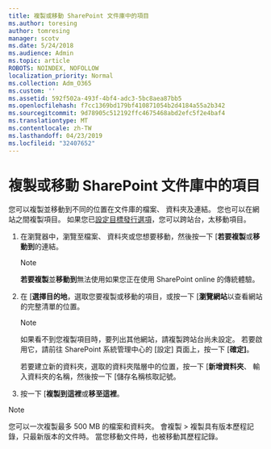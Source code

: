 ```yaml
---
title: 複製或移動 SharePoint 文件庫中的項目
ms.author: toresing
author: tomresing
manager: scotv
ms.date: 5/24/2018
ms.audience: Admin
ms.topic: article
ROBOTS: NOINDEX, NOFOLLOW
localization_priority: Normal
ms.collection: Adm_O365
ms.custom: ''
ms.assetid: 592f502a-493f-4bf4-adc3-5bc8aea87bb5
ms.openlocfilehash: f7cc1369bd179bf410871054b2d4184a55a2b342
ms.sourcegitcommit: 9d78905c512192ffc4675468abd2efc5f2e4baf4
ms.translationtype: MT
ms.contentlocale: zh-TW
ms.lasthandoff: 04/23/2019
ms.locfileid: "32407652"
---
```

# <a name="copy-or-move-items-in-a-sharepoint-document-library"></a>複製或移動 SharePoint 文件庫中的項目

您可以複製並移動到不同的位置在文件庫的檔案、 資料夾及連結。 您也可以在網站之間複製項目。 如果您已[設定目標發行選項](https://go.microsoft.com/fwlink/?linkid=622980)，您可以跨站台，太移動項目。
  
1. 在瀏覽器中，瀏覽至檔案、 資料夾或您想要移動，然後按一下 [**若要複製**或**移動到**的連結。
    
    > [!NOTE]
    > **若要複製**並**移動到**無法使用如果您正在使用 SharePoint online 的傳統體驗。 
  
2. 在 [**選擇目的地**，選取您要複製或移動的項目，或按一下 [**瀏覽網站**以查看網站的完整清單的位置。 
    
    > [!NOTE]
    > 如果看不到您複製項目時，要列出其他網站，請複製跨站台尚未設定。 若要啟用它，請前往 SharePoint 系統管理中心的 [設定] 頁面上，按一下 [**確定]**。 
  
    若要建立新的資料夾，選取的資料夾階層中的位置，按一下 [**新增資料夾**、 輸入資料夾的名稱，然後按一下 [儲存名稱核取記號。
    
3. 按一下 [**複製到這裡**或**移至這裡**。
    
> [!NOTE]
>  您可以一次複製最多 500 MB 的檔案和資料夾。 會複製 > 複製具有版本歷程記錄，只最新版本的文件時。 當您移動文件時，也被移動其歷程記錄。 
  


